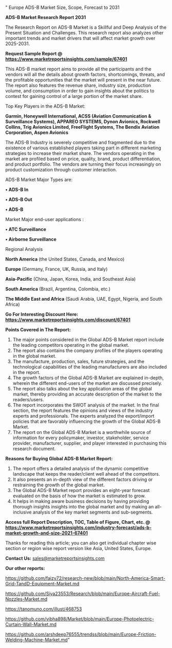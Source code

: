 " Europe ADS-B Market Size, Scope, Forecast to 2031

<strong>ADS-B Market Research Report 2031</strong>

The Research Report on ADS-B Market is a Skillful and Deep Analysis of the Present Situation and Challenges. This research report also analyzes other important trends and market drivers that will affect market growth over 2025-2031.

<strong>Request Sample Report @ <a href=https://www.marketreportsinsights.com/sample/67401>https://www.marketreportsinsights.com/sample/67401</a></strong>

This ADS-B market report aims to provide all the participants and the vendors will all the details about growth factors, shortcomings, threats, and the profitable opportunities that the market will present in the near future. The report also features the revenue share, industry size, production volume, and consumption in order to gain insights about the politics to contest for gaining control of a large portion of the market share.

Top Key Players in the ADS-B Market:

<strong>Garmin, Honeywell International, ACSS (Aviation Communication & Surveillance Systems), APPAREO SYSTEMS, Dynon Avionics, Rockwell Collins, Trig Avionics Limited, FreeFlight Systems, The Bendix Aviation Corporation, Aspen Avionics</strong>

The ADS-B Industry is severely competitive and fragmented due to the existence of various established players taking part in different marketing strategies to increase their market share. The vendors operating in the market are profiled based on price, quality, brand, product differentiation, and product portfolio. The vendors are turning their focus increasingly on product customization through customer interaction.

ADS-B Market Major Types are:

<strong>• ADS-B In

• ADS-B Out

• ADS-B</strong>

Market Major end-user applications :

<strong>• ATC Surveillance

• Airborne Surveillance</strong>

Regional Analysis

</u><strong><b>North America</b></strong> (the United States, Canada, and Mexico)

<strong><b>Europe </b></strong>(Germany, France, UK, Russia, and Italy)

<strong><b>Asia-Pacific</b></strong> (China, Japan, Korea, India, and Southeast Asia)

<strong><b>South America</b></strong> (Brazil, Argentina, Colombia, etc.)

<strong><b>The Middle East and Africa</b></strong> (Saudi Arabia, UAE, Egypt, Nigeria, and South Africa)

<strong>Go For Interesting Discount Here: <a href=https://www.marketreportsinsights.com/discount/67401>https://www.marketreportsinsights.com/discount/67401</a></strong>

<strong>Points Covered in The Report:</strong>
<ol>
  <li>The major points considered in the Global ADS-B Market report include the leading competitors operating in the global market.</li>
  <li>The report also contains the company profiles of the players operating in the global market.</li>
  <li>The manufacture, production, sales, future strategies, and the technological capabilities of the leading manufacturers are also included in the report.</li>
  <li>The growth factors of the Global ADS-B Market are explained in-depth, wherein the different end-users of the market are discussed precisely.</li>
  <li>The report also talks about the key application areas of the global market, thereby providing an accurate description of the market to the readers/users.</li>
  <li>The report incorporates the SWOT analysis of the market. In the final section, the report features the opinions and views of the industry experts and professionals. The experts analyzed the export/import policies that are favorably influencing the growth of the Global ADS-B Market.</li>
  <li>The report on the Global ADS-B Market is a worthwhile source of information for every policymaker, investor, stakeholder, service provider, manufacturer, supplier, and player interested in purchasing this research document.</li>
</ol>
<strong>Reasons for Buying Global ADS-B Market Report:</strong>

<ol>
  <li>The report offers a detailed analysis of the dynamic competitive landscape that keeps the reader/client well ahead of the competitors.</li>
  <li>It also presents an in-depth view of the different factors driving or restraining the growth of the global market.</li>
  <li>The Global ADS-B Market report provides an eight-year forecast evaluated on the basis of how the market is estimated to grow.</li>
  <li>It helps in making aware business decisions by having providing thorough insights insights into the global market and by making an all-inclusive analysis of the key market segments and sub-segments.</li>
</ol>
<strong>Access full Report Description, TOC, Table of Figure, Chart, etc. @ <a href=https://www.marketreportsinsights.com/industry-forecast/ads-b-market-growth-and-size-2021-67401>https://www.marketreportsinsights.com/industry-forecast/ads-b-market-growth-and-size-2021-67401</a></strong>


Thanks for reading this article; you can also get individual chapter wise section or region wise report version like Asia, United States, Europe.

<strong>Contact Us:</strong>
sales@marketreportsinsights.com

<strong>Our other reports:</strong>

<a href=https://github.com/faizy72/research-new/blob/main/North-America-Smart-Grid-TandD-Equipment-Market.md>https://github.com/faizy72/research-new/blob/main/North-America-Smart-Grid-TandD-Equipment-Market.md</a>

<a href=https://github.com/Siya23553/Research/blob/main/Europe-Aircraft-Fuel-Nozzles-Market.md>https://github.com/Siya23553/Research/blob/main/Europe-Aircraft-Fuel-Nozzles-Market.md</a>

<a href=https://tanomuno.com/illust/468753>https://tanomuno.com/illust/468753</a>

<a href=https://github.com/vibha898/Market/blob/main/Europe-Photoelectric-Curtain-Wall-Market.md>https://github.com/vibha898/Market/blob/main/Europe-Photoelectric-Curtain-Wall-Market.md</a>

<a href=https://github.com/arshdeep76555/trendss/blob/main/Europe-Friction-Welding-Machine-Market.md>https://github.com/arshdeep76555/trendss/blob/main/Europe-Friction-Welding-Machine-Market.md</a>"
